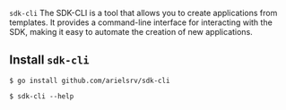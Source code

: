 `sdk-cli` The SDK-CLI is a tool that allows you to create applications from templates. It provides a command-line interface for interacting with the SDK, making it easy to automate the creation of new applications.

## Install `sdk-cli`

```shell
$ go install github.com/arielsrv/sdk-cli
```

```shell
$ sdk-cli --help
```
